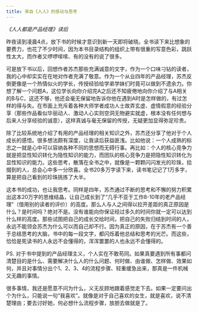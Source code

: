 ```yaml
---
title: 来自《人人》的感动与思考
---
```

*《人人都是产品经理》读后*

昨夜读到凌晨4点，放下书的时候才意识到新一天即将破晓。全书读下来比想象的要费力，也花了不少时间，因为本书目录结构的组织上带有很重的写意色彩，跳跃性太大，而作者又啰啰嗦嗦、有的没有的说了很多。

可是放下书以后，回想作者苏杰那些充满诚意的文字，作为一个口味刁钻的读者，我的心中却实实在在地对作者充满了敬意。作为一个从业四年的产品经理，苏杰反倒更像是一个热情似火的学长，传授经验给学弟学妹们时竟可以做到不遗余力。你想了解一个问题A，这位学长向你介绍完A之后还不知疲倦地向你介绍了与A相关的B与C，这还不够，他还会毫无保留地告诉你他在遇到A时是怎样做的，有过怎样的得与失。在市面上充斥着各种大师学者成功人士故弄玄虚、虚情假意的经验分享（那些作品看似华丽动人、激动人心实则空洞无物避实就虚，根本没有任何想与后来人分享经验的诚意），这样真诚与毫无保留的传授，无疑更加显得弥足珍贵。

除了比较系统地介绍了有用的产品经理的相关知识之外，苏杰还分享了他对于个人成长的感悟。很多想法颇有深度，让我读后获益匪浅。比如他说：一个人成熟的标志之一就是心中可以容纳各种不同的思想而无碍行事。再比如：个人的核心竞争力就是把显性知识转化为隐性知识的能力，而团队的核心竞争力是把隐性知识转化为显性知识的能力。这些思考，散落在全书之中，就像是一颗颗闪闪发光的珍珠，拾掇到的人，总会心中多一分欣喜。全书20多万字读下来，读书笔记记了1万多字，算是把自己看到的珍珠挑拣了大半。

这本书的成功，也让我思考。同样是四年，苏杰通过不断的思考和不懈的努力积累出这本20万字的思维结晶，让自己成长到了“几乎不亚于工作8-10年的老产品经理”（借用别的读者的评价）的高度。那么人与人之间得以拉开差距的真正原因是什么？是时间吗？绝对不是。没有谁能向你保证经过多久的时间你就一定可以达到什么样的高度。那些试图把自己的成长交给时间，把自己的失败归结到时间的人，永远不能领会苏杰为什么可以而自己却不行。因为真正的原因，在于苏杰有一个善于总结思考的大脑，书中的每一段文字，都闪烁着他总结和思考的光芒。而这些，恰恰是死读书的人永远不会懂得的，浑浑噩噩的人也永远不会懂得的。

PS.
对于书中提到的产品经理主义，个人实在不敢苟同。如果真要遇到所有事都问清楚目的是什么、需要解决什么人的什么问题、何时做、由谁做、怎样做、效果如何，并且对事情分出个1、2、3、4的流程步骤、轻重缓急出来，那真是一件机械又无趣的事情。

很多事情，我还是愿意不问为什么，义无反顾地跟着感觉走下去。如果一定要问出个为什么，只能说一句“我喜欢”。就像是对于自己喜欢的女生，就是喜欢，说不清楚理由；要去讨好她，何必想什么流程步骤，放胆去做就是了。